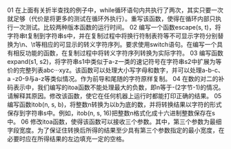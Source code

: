 01 在上面有关折半查找的例子中，while循环语句内共执行了两次，其实只要一次就足够（代价是将更多的测试在循环外执行）。重写该函数，使得在循环内部只执行一次测试。比较两种版本函数的运行时间。 
02 编写一个函数escape(s, t)，将字符串t复制到字符串s中，并在复制过程中将换行符制表符等不可显示字符分别替换为\n、\t等相应的可显示的转义字符序列。要求使用switch语句。在编写一个具有相反功能的函数，在复制过程中将转义字符序列转换为实际字符。
03 编写函数expand(s1, s2)，将字符串s1中类似于a-z一类的速记符号在字符串s2中扩展为等价的完整列表abc···xyz。该函数可以处理大小写字母和数字，并可以处理a-b-c、a
-z0-9与a-z等类似情况。作为前导和尾随的字符原样复制。
04 在数的对二的补码表示中，我们编写的itoa函数不能处理最大的负数，即n等于-(2字节-1)的情况。请解释其原因。修改该函数，使它在任何机器上运行时都能打印正确的结果。
05 编写函数itob(n, s, b)，将整数n转换为以b为底的数，并将转换结果以字符的形式保存到字符串s中。例如，itob(n, s, 16)把整数n格式化成十六进制整数保存在s中。
06 修改itoa函数，使得该函数可以接收三个参数。其中，第三个参数为最细字段宽度。为了保证住转换后所得的结果至少具有第三个参数指定的最小宽度，在必要时应在所得结果的左边填充一定的空格。
